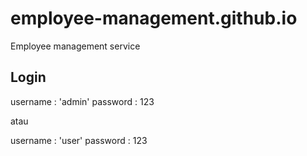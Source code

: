 # employee-management.github.io
Employee management service

## Login
username : 'admin' 
password : 123

atau

username : 'user' 
password : 123
